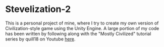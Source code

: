 # Stevelization-2

This is a personal project of mine, where I try to create my own version of Civilization-style game using the Unity Engine. A large portion of my code has been written by following along with the "Mostly Civilized" tutorial series by quill18 on Youtube [here](https://www.youtube.com/watch?v=j-rCuN7uMR8&list=PLbghT7MmckI7JHf0pdEQ8fbPb-LoDXEno&index=1).
